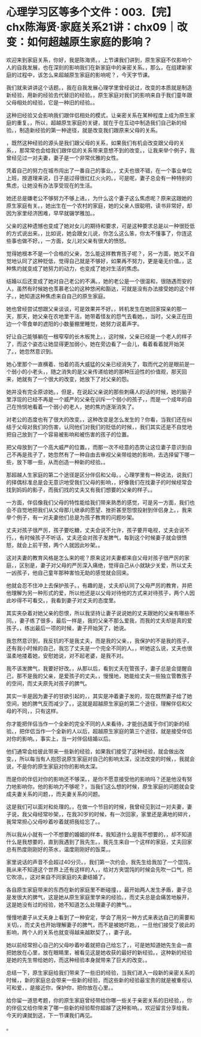 # 心理学习区等多个文件：003.【完】chx陈海贤·家庭关系21讲：chx09｜改变：如何超越原生家庭的影响？

欢迎来到家庭关系，你好，我是陈海贤。，上节课我们讲到，原生家庭不仅影响个人的自我发展，也在深刻的影响我们在新家庭中的亲密关系。，那么，在组建新家庭的过程中，该怎么来超越原生家庭的影响呢？，今天字节课。

我们就来讲讲这个话题。，我在自我发展心理学里曾经说过，改变的本质就是制造新经验，用新的经验去代替旧的经验。，原生家庭对我们的影响来自于我们童年跟父母相处的经验，它是一种旧的经验。。

这种旧经验又会影响我们跟伴侣相处的模式，让亲密关系在某种程度上成为原生家庭的重复。，所以，超越原生家庭的关键，就在于在互动中制造我们自己新的经验。，制造新经验的第一种途径，就是改变我们跟原来父母的关系。

，既然这种经验的源头是我们跟父母的关系，如果我们有机会改变跟父母的关系，，那常常也会给我们跟伴侣的关系带来意想不到的改变。，让我来举个例子，我曾经见过一对夫妻，妻子是一个非常优雅的女性。

凭着自己的努力在城市闯出了一番自己的事业。，丈夫也很不错，在一个事业单位上班，按道理来说，日子是过得很红红火火的。，可是呢，妻子总会有一种特别的焦虑，让她没有办法享受现在的生活。

她还总是嫌老公不够努力不够上进。，为什么这个妻子这么焦虑呢？原来这跟她的原生家庭有关。，她出生在一个农村的家庭，她的父亲人很聪明，读书非常好，却因为家里经济困难，早早就辍学雅加。。

父亲的这种遗憾也变成了她对女儿的期待和要求，可是这种要求总是以一种很贬低的方式说出来。，比如说，她会跟女儿说，你怎么这么笨，你太不懂事了，你连这些事也做不好。，一方面，女儿对父亲有很大的愤怒。

觉得她根本不是一个合格的父亲，怎么能这样教育孩子呢？，另一方面，她又不自觉地认同了这种贬低，觉得自己就是不够好，如果再不努力，更是毫无价值。，这种焦灼就变成了她努力的动力，也变成了她对生活的焦虑。

结婚以后还变成了她对自己老公的不满。，她的老公是一个很温和，很随遇而安的人，虽然有时候她也羡慕老公的这种悠闲和豁达，可就是没有办法接受她的这个样子。，她知道这种焦虑来自自己的原生家庭。

她也曾经尝试想跟父亲谈谈，可是效果并不好。，转机发生在她回家探亲的那一天，那天，她父亲在农地里干活，她带着怪友的怨气去看她。，当时，父亲正在田边一个零食单的遮阳的小数量棚里睡觉，她努力说着声字。

好让自己能够躺在一根窄窄的长木板凳上。，这时候，父亲已经是一个老人的样子了，而这个姿态让她显得更加弱小，她在旁边看了一会儿，看着看着就开始哭了。，她忽然意识到。

她心里那个一直横着、怕着的高大威猛的父亲已经消失了，取而代之的是眼前是一个弱小的小老头，，随之消失的是父亲传递给她的那种压迫性的价值观，那天回来，她就有了一个很大的改变，她放下了对父亲的怨。

她并没有完全原谅她。，但是，在说起父亲说的那些刺痛人的话的时候，她的脑子里浮现的已经不再是一个威严的父亲在训斥一个弱小的孩子，，而是一个成年的自己在怜悯地看着一个弱小的老人，她的焦灼逐渐消失了。

对老公的态度也有了很大的改变。，这种改变是怎么发生的？你看，当我们还在纠结于父母对我们的伤害，认同他们对我们的贬低的时候，，我们其实还是不自觉地把自己放到了一个容易被影响和被伤害的孩子的位置。

把父母放到了一个高大威严的位置。，而那一次不经意的态势让这位妻子意识到自己不再是孩子了，她忽然有了一种自由去审视父亲带给她的影响，去选择留下哪一些，放下哪一些，从而创造一种新的经验。。

那超越人生家庭的第二个途径是区分伴侣和父母。，心理学里有一种说法，说我们的择偶标准总是会无意识地受我们父母的影响，，好像我们在找妻子的时候经常会找到妈妈的影子，而我们找的丈夫又有我们想要的父亲的样子。。

一方面，伴侣像我们父母的特性能给我们带来熟悉的感觉，可是另一方面，我们也会不自觉地把我们从父母那儿继承的愿望、挫折甚至怨恨投射到伴侣身上。，我来举个例子，有一对夫妻他们总是为孩子教育的问题吵架。

丈夫对孩子很严厉，孩子要吃糖，丈夫会说不允许，孩子要开电视，丈夫会说不行。，有时候孩子不听话，丈夫还会对孩子发脾气，每到这个时候妻子就会很愤怒，就会上前干预，两个人就因此吵架。。

这对夫妻的教育风格是怎么来的呢？原来这对夫妻都来自父母对孩子很严厉的家庭，，区别是，妻子对父母的严厉深入痛绝，觉得自己从小就缺少关爱，所以丈夫一凶孩子，他自己童年那种害怕无助的感觉就会回来。

他就会忍不住冲上去保护孩子。，有趣的是，丈夫却认同了父母严厉的教育，并把他理解为另一种形式的爱，所以他还是以父母对待他的方式来对待孩子，两个人因此吵得不可看交。，我看到妻子对丈夫的态度里。

其实夹杂着对她父亲的怨恨，所以我坚持让妻子说说她的丈夫跟她的父亲有哪些不同。，妻子练了很多，最后一样是，我的父亲不那么爱我，而我的丈夫却是真的爱孩子。，练出最后一项的时候，妻子开始哭了，她说。

我忽然意识到，我反抗的不是我丈夫，而是我的父亲，，我保护的不是我的孩子，还有我小时候的自己，我忘了丈夫是一个完全不同的人。，听她这么说，丈夫也很温柔地搂着她，安慰她说，对不起老婆，是我不对。

我不该发脾气，我要好好改。，从那以后，看到丈夫在管孩子，妻子总是会提醒自己，那不是我的父亲，是爱孩子的丈夫。，慢慢地，她能给丈夫一些独立管教孩子的空间，而丈夫原先对孩子的脾气。

其实一半是因为妻子的甘欲引起的，，其实是冲着妻子发的，现在既然妻子给了她空间，她的脾气反而减少了。，这就是超越原生家庭的第二个途径，理解伴侣和父母的不同，，只有这样。

你才能把伴侣当作一个全新的完全不同的人来看待，才能创造属于你们的新的经验。，把伴侣当作一个全新的人以后，超越原生家庭的第三个途径，就是接受伴侣对你的影响。，事实上，当一对伴侣结婚以后。

他们通常会给彼此带来一些新的经验，如果我们接受了这种经验，就会做出改变。，所以每当有人抱怨说原生家庭对自己的影响太深，没法改变的时候，，我就会说，不是你的原生家庭对你的影响太深。

而是你的伴侣对你的影响还不够深。，是你不愿意接受他的影响吗？还是他没有努力地影响你，他的影响力不够呢？，当我们这么想的时候，原生家庭的问题就会变成夫妻关系的问题，，而夫妻关系的问题。

这是我们可以面对和处理的。，在做一个节目的时候，我曾经见到过一对夫妻，妻子说，我父母经常吵架，，在我30岁的时候，有一次回家，家里还是满地的碎片，我常常担心父母吵着吵着就把我给忘了。。

所以我从小就有一个不想要的婚姻的样本，我知道什么是我不想要的，，却不知道什么是我想要的，直到我遇到了我先生。，我先生来自一个这样的家庭，丈夫回家总有热度刚刚好的茶水，温度刚刚好的饭菜，。

家里说话的声音不会超过40分贝。，我们第一次约会，我先生给我加了一个馄饨，我从来不知道这个世界上还有这样的人，，给对方夹馄饨的时候会先吹一口气，把它吹凉。，这对来自不同家庭的夫妻结婚了。

各自原生家庭带来的东西在新的家庭里不断碰撞，，最开始两人发生矛盾，妻子总是发很大的脾气，这是她从原生家庭里学来的经验。，而丈夫总是会痛苦地躲开，这是她没有过的经验，她不知道怎么处理妻子的脾气。。

慢慢地妻子从丈夫身上看到了一种安定，学会了用另一种方式来表达自己的需要和关切。，而丈夫也开始理解妻子的脾气，而不是被她吓跑。，一旦他们接受了彼此的影响，两个人的关系也就变得越来越默契了。，妻子说。

她以前经常担心自己的父母吵着吵着就把自己给忘了，，可是她知道她先生会一直把她放在心里，放在眼睛里，被看见这是她收获的最好的新经验。，这种新的经验是她的先生带给她的，而这种经验本身就带来了巨大的改变。。

总结一下，原生家庭给我们带来了一些旧的经验，当我们进入一段新的亲密关系的时候，，新的家庭总会带来一些新的经验，而这些新的经验最宝贵的就是被重视认可和爱，，是接近你，保护你，把你放在心里。。

给你留一道思考题，你的原生家庭曾经带给你哪一些关于亲密关系的旧经验，，你的伴侣又给你带来了哪一些新的经验帮你超越了这种影响。，欢迎留言分享给我，今天的课就到这，下一节课我们再见。

。